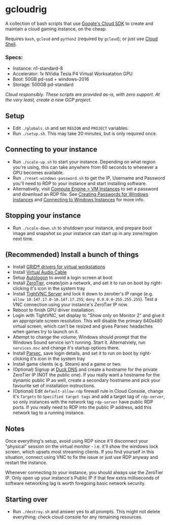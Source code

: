 # gcloudrig

A collection of bash scripts that use [Google's Cloud SDK](https://cloud.google.com/sdk/gcloud/) to create and maintain a cloud gaming instance, on the cheap.

Requires `bash`, `gcloud` and `python2` (required by `gcloud`); or just use [Cloud Shell](https://cloud.google.com/shell/).

### Specs:
-  Instance: n1-standard-8
-  Accelerator: 1x NVidia Tesla P4 Virtual Worksatation GPU
-  Boot: 50GB pd-ssd + windows-2016
-  Storage: 500GB pd-standard

*Cloud responsibly. These scripts are provided as-is, with zero support. At the very least, create a new GCP project.*

## Setup
- Edit `./globals.sh` and set `REGION` and `PROJECT` variables.
- Run `./setup.sh`.  This may take 20 minutes, but is only required once.

## Connecting to your instance
- Run `./scale-up.sh` to start your instance.  Depending on what region you're using, this can take anywhere from 60 seconds to whenever a GPU becomes available.
- Run `./reset-windows-password.sh` to get the IP, Username and Password you'll need to RDP to your instance and start installing software.
- Alternatively, visit [Compute Engine > VM Instances](https://console.cloud.google.com/compute/instances) to set a password and download an RDP file.  See [Creating Passwords for Windows Instances](https://cloud.google.com/compute/docs/instances/windows/creating-passwords-for-windows-instances) and [Connecting to Windows Instances](https://cloud.google.com/compute/docs/instances/connecting-to-instance#windows) for more info.

## Stopping your instance
- Run `./scale-down.sh` to shutdown your instance, and prepare boot image and snapshot so your instance can start up in any zone/region next time.

## (Recommended) Install a bunch of things
- Install [GRID® drivers for virtual workstations](https://cloud.google.com/compute/docs/gpus/add-gpus#installing_gridwzxhzdk37_drivers_for_virtual_workstations)
- Install [Virtual Audio Cable](https://www.vb-audio.com/Cable/)
- Setup [Autologon](https://docs.microsoft.com/en-au/sysinternals/downloads/autologon) to avoid a login screen at boot
- Install [ZeroTier](https://zerotier.com/), create/join a network, and set it to run on boot by right-clicking it's icon in the system tray
- Install [TightVNC Server](https://www.tightvnc.com/) and lock it down to zerotier's IP range (e.g. `allow 10.147.17.0-10.147.17.255`; `deny 0.0.0.0-255.255.255`).  Test a VNC connection using your instance's ZeroTier IP now.
- Reboot to finish GPU driver installation.
- Login with TightVNC, set display to "Show only on Monitor 2" and give it an appropriate screen resolution.  This will disable the primary 640x480 virtual screen, which can't be resized and gives Parsec headaches when games try to launch on it.
- Attempt to change the volume; Windows should prompt that the Windows Sound service isn't running.  Start it.  Alternatviely, run `services.msc` and change it's startup options there.
- Install [Parsec](https://parsecgaming.com/), save login details, and set it to run on boot by right-clicking it's icon in the system tray
- Install game clients (e.g. Steam) and a game or two.
- (Optional) Signup at [Duck DNS](https://www.duckdns.org/) and create a hostname for the private ZeroTier IP (NOT the public one).  If you really want a hostname for the dynamic public IP as well, create a secondary hostname and pick your favourite set of installation instructions.
- (Optional) Edit `default-allow-rdp` firewall rule in Cloud Console, change it's `Targets` to `Specified target tags` and add a target tag of `rdp-server`, so only instances with the network tag `rdp-server` have public RDP ports.  If you really need to RDP into the public IP address, add this network tag to a running instance.

## Notes
Once everything's setup, avoid using RDP since it'll disconnect your "physical" session on the virtual monitor - i.e. it'll show the windows lock screen, which upsets most streaming clients.  If you find yourself in this situation, connect using VNC to fix the issue or just use RDP anyway and restart the instance.

Whenever connecting to your instance, you should always use the ZeroTier IP. Only open up your instance's Public IP if that few extra milliseconds of software networking lag is worth foregoing basic network security.


## Starting over
-  Run `./destroy.sh` and answer yes to all prompts.  This might not delete everything;  check cloud console for any remaining resources.
